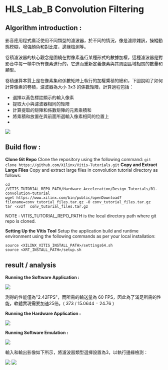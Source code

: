 # HLS_Lab_B Convolution Filtering

## Algorithm introduction :

影音應用程式廣泛使用不同類型的濾波器，於不同的情況，像是濾除雜訊，操縱動態模糊，增強顏色和對比度，邊緣檢測等。

  卷積濾波器的核心觀念是圍繞在對像素進行某種形式的數據加權，這種濾波器是對影音中每一幀中所有像素進行的，它進而重新定義像素與其周圍區域相關的數量和類型。

  卷積運算本質上是在像素集和係數矩陣上執行的加權乘積的總和，下圖說明了如何計算像素的卷積，濾波器為大小 3x3 的係數矩陣，計算過程包括：
* 選擇以黃色標註顯示的輸入像素
* 提取大小與濾波器相同的矩陣
* 計算提取的矩陣和係數矩陣的元素乘積和 
* 將乘積和放置在與前面所選輸入像素相同的位置上
* 
![](https://i.imgur.com/faMbNYN.png)

## Build flow :
**Clone Git Repo**
Clone the repository using the following command:
`git clone https://github.com/Xilinx/Vitis-Tutorials.git`
**Copy and Extract Large Files**
Copy and extract large files in convolution tutorial directory as follows:
```
cd /VITIS_TUTORIAL_REPO_PATH/Hardware_Acceleration/Design_Tutorials/01-convolution-tutorial
wget https://www.xilinx.com/bin/public/openDownload?filename=conv_tutorial_files.tar.gz -O conv_tutorial_files.tar.gz
tar -xvzf  conv_tutorial_files.tar.gz
```
NOTE : VITIS_TUTORIAL_REPO_PATH is the local directory path where git repo is cloned.

**Setting Up the Vitis Tool**
Setup the application build and runtime environment using the following commands as per your local installation:
```
source <XILINX_VITIS_INSTALL_PATH>/settings64.sh
source <XRT_INSTALL_PATH>/setup.sh
```

## result / analysis
**Running the Software Application :**
 
![](https://i.imgur.com/lpD64ZE.png)

測得的性能僅為"2.42FPS"，而所需的輸送量為 60 FPS，因此為了滿足所需的性能，軟體實現需要加速25倍。( 373 / 15.0644 = 24.76 )

**Running the Hardware Application :**

![](https://i.imgur.com/B9Sru5w.png)

**Running Software Emulation :**

 ![](https://i.imgur.com/mxv3T2e.png)

輸入和輸出影像如下所示，將濾波器類型選擇設置為3，以執行邊緣檢測：

 ![](https://i.imgur.com/qntPwa3.png)
![](https://i.imgur.com/Et0IfAw.png)
